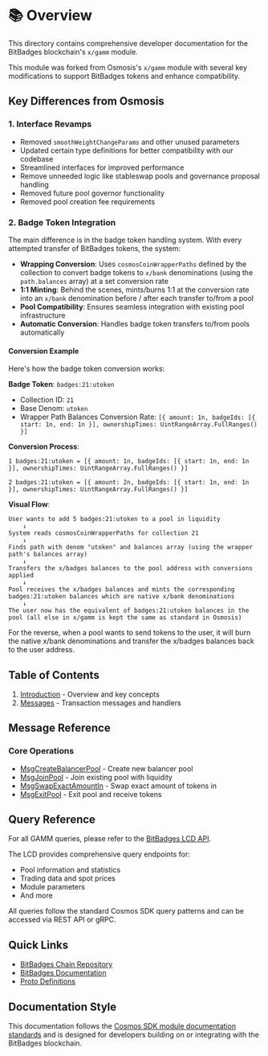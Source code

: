 # 📚 Overview

This directory contains comprehensive developer documentation for the BitBadges blockchain's `x/gamm` module.

This module was forked from Osmosis's `x/gamm` module with several key modifications to support BitBadges tokens and enhance compatibility.

## Key Differences from Osmosis

### 1. Interface Revamps

* Removed `smoothWeightChangeParams` and other unused parameters
* Updated certain type definitions for better compatibility with our codebase
* Streamlined interfaces for improved performance
* Remove unneeded logic like stableswap pools and governance proposal handling
* Removed future pool governor functionality
* Removed pool creation fee requirements

### 2. Badge Token Integration

The main difference is in the badge token handling system. With every attempted transfer of BitBadges tokens, the system:

* **Wrapping Conversion**: Uses `cosmosCoinWrapperPaths` defined by the collection to convert badge tokens to `x/bank` denominations (using the `path.balances` array) at a set conversion rate
* **1:1 Minting**: Behind the scenes, mints/burns 1:1 at the conversion rate into an `x/bank` denomination before / after each transfer to/from a pool
* **Pool Compatibility**: Ensures seamless integration with existing pool infrastructure
* **Automatic Conversion**: Handles badge token transfers to/from pools automatically

#### Conversion Example

Here's how the badge token conversion works:

**Badge Token**: `badges:21:utoken`

* Collection ID: `21`
* Base Denom: `utoken`
* Wrapper Path Balances Conversion Rate: `[{ amount: 1n, badgeIds: [{ start: 1n, end: 1n }], ownershipTimes: UintRangeArray.FullRanges() }]`

**Conversion Process**:

```
1 badges:21:utoken = [{ amount: 1n, badgeIds: [{ start: 1n, end: 1n }], ownershipTimes: UintRangeArray.FullRanges() }]

2 badges:21:utoken = [{ amount: 2n, badgeIds: [{ start: 1n, end: 1n }], ownershipTimes: UintRangeArray.FullRanges() }]
```

**Visual Flow**:

```
User wants to add 5 badges:21:utoken to a pool in liquidity
    ↓
System reads cosmosCoinWrapperPaths for collection 21
    ↓
Finds path with denom "utoken" and balances array (using the wrapper path's balances array)
    ↓
Transfers the x/badges balances to the pool address with conversions applied
    ↓
Pool receives the x/badges balances and mints the corresponding badges:21:utoken balances which are native x/bank denominations
    ↓
The user now has the equivalent of badges:21:utoken balances in the pool (all else in x/gamm is kept the same as standard in Osmosis)
```

For the reverse, when a pool wants to send tokens to the user, it will burn the native x/bank denominations and transfer the x/badges balances back to the user address.

## Table of Contents

1. [Introduction](broken-reference) - Overview and key concepts
2. [Messages](messages/) - Transaction messages and handlers

## Message Reference

### Core Operations

* [MsgCreateBalancerPool](messages/msg-create-balancer-pool.md) - Create new balancer pool
* [MsgJoinPool](messages/msg-join-pool.md) - Join existing pool with liquidity
* [MsgSwapExactAmountIn](messages/msg-swap-exact-amount-in.md) - Swap exact amount of tokens in
* [MsgExitPool](messages/msg-exit-pool.md) - Exit pool and receive tokens

## Query Reference

For all GAMM queries, please refer to the [BitBadges LCD API](https://lcd.bitbadges.io/).

The LCD provides comprehensive query endpoints for:

* Pool information and statistics
* Trading data and spot prices
* Module parameters
* And more

All queries follow the standard Cosmos SDK query patterns and can be accessed via REST API or gRPC.

## Quick Links

* [BitBadges Chain Repository](https://github.com/bitbadges/bitbadgeschain)
* [BitBadges Documentation](https://docs.bitbadges.io)
* [Proto Definitions](https://github.com/bitbadges/bitbadgeschain/tree/master/proto/gamm)

## Documentation Style

This documentation follows the [Cosmos SDK module documentation standards](https://docs.cosmos.network/main/building-modules/README) and is designed for developers building on or integrating with the BitBadges blockchain.
